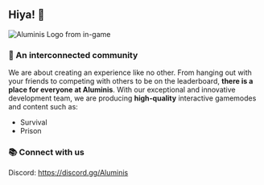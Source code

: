 ## Hiya! 👋

![Aluminis Logo from in-game](https://i.imgur.com/OMuM1Zu.png)

### 🧩 An interconnected community

We are about creating an experience like no other. From hanging out with your friends to competing with others to be on the leaderboard,
**there is a place for everyone at Aluminis**. With our exceptional and innovative development team, we are producing **high-quality** interactive gamemodes and content such as:

- Survival
- Prison

### 📚 Connect with us

Discord: https://discord.gg/Aluminis


<!--

**Here are some ideas to get you started:**

🙋‍♀️ A short introduction - what is your organization all about?
🌈 Contribution guidelines - how can the community get involved?
👩‍💻 Useful resources - where can the community find your docs? Is there anything else the community should know?
🍿 Fun facts - what does your team eat for breakfast?
🧙 Remember, you can do mighty things with the power of [Markdown](https://docs.github.com/github/writing-on-github/getting-started-with-writing-and-formatting-on-github/basic-writing-and-formatting-syntax)
-->
